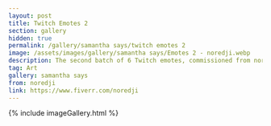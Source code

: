 ```yaml
---
layout: post
title: Twitch Emotes 2
section: gallery
hidden: true
permalink: /gallery/samantha says/twitch emotes 2
image: /assets/images/gallery/samantha says/Emotes 2 - noredji.webp
description: The second batch of 6 Twitch emotes, commissioned from noredji.
tag: Art
gallery: samantha says
from: noredji
link: https://www.fiverr.com/noredji
---
```

{% include imageGallery.html %}
